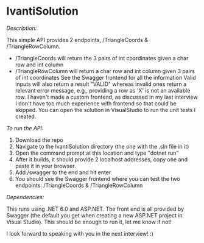 # IvantiSolution

*Description:*

This simple API provides 2 endpoints, /TriangleCoords & /TriangleRowColumn.
 - /TriangleCoords will return the 3 pairs of int coordinates given a char row and int column
 - /TriangleRowColumn will return a char row and int column given 3 pairs of int coordinates
  See the Swagger frontend for all the information
Valid inputs will also return a result "VALID" whereas invalid ones return a relevant error message, e.g., providing a row as 'X' is not an available row.
I haven't made a custom frontend, as discussed in my last interview I don't have too much experience with frontend so that could be skipped.
You can open the solution in VisualStudio to run the unit tests I created.

*To run the API:*

1. Download the repo
2. Navigate to the IvantiSolution directory (the one with the .sln file in it)
3. Open the command prompt at this location and type "dotnet run"
4. After it builds, it should provide 2 localhost addresses, copy one and paste it in your browser.
5. Add /swagger to the end and hit enter
6. You should see the Swagger frontend where you can test the two endpoints: /TriangleCoords & /TriangleRowColumn

*Dependencies:*

This runs using .NET 6.0 and ASP.NET. The front end is all provided by Swagger (the default you get when creating a new ASP.NET project in Visual Studio). This should be enough to run it, let me know if not!

I look forward to speaking with you in the next interview! :)
